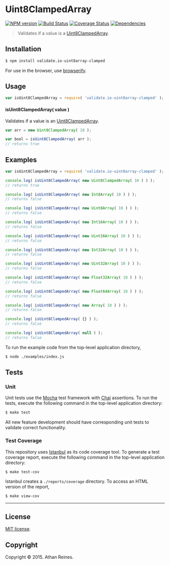 Uint8ClampedArray
===
[![NPM version][npm-image]][npm-url] [![Build Status][travis-image]][travis-url] [![Coverage Status][coveralls-image]][coveralls-url] [![Dependencies][dependencies-image]][dependencies-url]

> Validates if a value is a [Uint8ClampedArray](https://developer.mozilla.org/en-US/docs/Web/JavaScript/Reference/Global_Objects/Uint8ClampedArray).


## Installation

``` bash
$ npm install validate.io-uint8array-clamped
```

For use in the browser, use [browserify](https://github.com/substack/node-browserify).


## Usage

``` javascript
var isUint8ClampedArray = require( 'validate.io-uint8array-clamped' );
```

#### isUint8ClampedArray( value )

Validates if a value is an [Uint8ClampedArray](https://developer.mozilla.org/en-US/docs/Web/JavaScript/Reference/Global_Objects/Uint8ClampedArray).

``` javascript
var arr = new Uint8ClampedArray( 10 );

var bool = isUint8ClampedArray( arr );
// returns true
```


## Examples

``` javascript
var isUint8ClampedArray = require( 'validate.io-uint8array-clamped' );

console.log( isUint8ClampedArray( new Uint8ClampedArray( 10 ) ) );
// returns true

console.log( isUint8ClampedArray( new Int8Array( 10 ) ) );
// returns false

console.log( isUint8ClampedArray( new Uint8Array( 10 ) ) );
// returns false

console.log( isUint8ClampedArray( new Int16Array( 10 ) ) );
// returns false

console.log( isUint8ClampedArray( new Uint16Array( 10 ) ) );
// returns false

console.log( isUint8ClampedArray( new Int32Array( 10 ) ) );
// returns false

console.log( isUint8ClampedArray( new Uint32Array( 10 ) ) );
// returns false

console.log( isUint8ClampedArray( new Float32Array( 10 ) ) );
// returns false

console.log( isUint8ClampedArray( new Float64Array( 10 ) ) );
// returns false

console.log( isUint8ClampedArray( new Array( 10 ) ) );
// returns false

console.log( isUint8ClampedArray( {} ) );
// returns false

console.log( isUint8ClampedArray( null ) );
// returns false
```

To run the example code from the top-level application directory,

``` bash
$ node ./examples/index.js
```


## Tests

### Unit

Unit tests use the [Mocha](http://mochajs.org) test framework with [Chai](http://chaijs.com) assertions. To run the tests, execute the following command in the top-level application directory:

``` bash
$ make test
```

All new feature development should have corresponding unit tests to validate correct functionality.


### Test Coverage

This repository uses [Istanbul](https://github.com/gotwarlost/istanbul) as its code coverage tool. To generate a test coverage report, execute the following command in the top-level application directory:

``` bash
$ make test-cov
```

Istanbul creates a `./reports/coverage` directory. To access an HTML version of the report,

``` bash
$ make view-cov
```


---
## License

[MIT license](http://opensource.org/licenses/MIT). 


## Copyright

Copyright &copy; 2015. Athan Reines.


[npm-image]: http://img.shields.io/npm/v/validate.io-uint8array-clamped.svg
[npm-url]: https://npmjs.org/package/validate.io-uint8array-clamped

[travis-image]: http://img.shields.io/travis/validate-io/uint8array-clamped/master.svg
[travis-url]: https://travis-ci.org/validate-io/uint8array-clamped

[coveralls-image]: https://img.shields.io/coveralls/validate-io/uint8array-clamped/master.svg
[coveralls-url]: https://coveralls.io/r/validate-io/uint8array-clamped?branch=master

[dependencies-image]: http://img.shields.io/david/validate-io/uint8array-clamped.svg
[dependencies-url]: https://david-dm.org/validate-io/uint8array-clamped

[dev-dependencies-image]: http://img.shields.io/david/dev/validate-io/uint8array-clamped.svg
[dev-dependencies-url]: https://david-dm.org/dev/validate-io/uint8array-clamped

[github-issues-image]: http://img.shields.io/github/issues/validate-io/uint8array-clamped.svg
[github-issues-url]: https://github.com/validate-io/uint8array-clamped/issues
